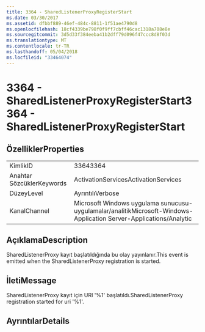 ```yaml
---
title: 3364 - SharedListenerProxyRegisterStart
ms.date: 03/30/2017
ms.assetid: dfbbf889-46ef-484c-8811-1f51ae4790d8
ms.openlocfilehash: 18cf4339be798f0f9ff7cbff46cac1318a708e8e
ms.sourcegitcommit: 3d5d33f384eeba41b2dff79d096f47ccc8d8f03d
ms.translationtype: MT
ms.contentlocale: tr-TR
ms.lasthandoff: 05/04/2018
ms.locfileid: "33464074"
---
```

# <a name="3364---sharedlistenerproxyregisterstart"></a><span data-ttu-id="a0d35-102">3364 - SharedListenerProxyRegisterStart</span><span class="sxs-lookup"><span data-stu-id="a0d35-102">3364 - SharedListenerProxyRegisterStart</span></span>
## <a name="properties"></a><span data-ttu-id="a0d35-103">Özellikler</span><span class="sxs-lookup"><span data-stu-id="a0d35-103">Properties</span></span>  
  
|||  
|-|-|  
|<span data-ttu-id="a0d35-104">Kimlik</span><span class="sxs-lookup"><span data-stu-id="a0d35-104">ID</span></span>|<span data-ttu-id="a0d35-105">3364</span><span class="sxs-lookup"><span data-stu-id="a0d35-105">3364</span></span>|  
|<span data-ttu-id="a0d35-106">Anahtar Sözcükler</span><span class="sxs-lookup"><span data-stu-id="a0d35-106">Keywords</span></span>|<span data-ttu-id="a0d35-107">ActivationServices</span><span class="sxs-lookup"><span data-stu-id="a0d35-107">ActivationServices</span></span>|  
|<span data-ttu-id="a0d35-108">Düzey</span><span class="sxs-lookup"><span data-stu-id="a0d35-108">Level</span></span>|<span data-ttu-id="a0d35-109">Ayrıntılı</span><span class="sxs-lookup"><span data-stu-id="a0d35-109">Verbose</span></span>|  
|<span data-ttu-id="a0d35-110">Kanal</span><span class="sxs-lookup"><span data-stu-id="a0d35-110">Channel</span></span>|<span data-ttu-id="a0d35-111">Microsoft Windows uygulama sunucusu-uygulamalar/analitik</span><span class="sxs-lookup"><span data-stu-id="a0d35-111">Microsoft-Windows-Application Server-Applications/Analytic</span></span>|  
  
## <a name="description"></a><span data-ttu-id="a0d35-112">Açıklama</span><span class="sxs-lookup"><span data-stu-id="a0d35-112">Description</span></span>  
 <span data-ttu-id="a0d35-113">SharedListenerProxy kayıt başlatıldığında bu olay yayınlanır.</span><span class="sxs-lookup"><span data-stu-id="a0d35-113">This event is emitted when the SharedListenerProxy registration is started.</span></span>  
  
## <a name="message"></a><span data-ttu-id="a0d35-114">İleti</span><span class="sxs-lookup"><span data-stu-id="a0d35-114">Message</span></span>  
 <span data-ttu-id="a0d35-115">SharedListenerProxy kayıt için URI '%1' başlatıldı.</span><span class="sxs-lookup"><span data-stu-id="a0d35-115">SharedListenerProxy registration started for uri '%1'.</span></span>  
  
## <a name="details"></a><span data-ttu-id="a0d35-116">Ayrıntılar</span><span class="sxs-lookup"><span data-stu-id="a0d35-116">Details</span></span>
